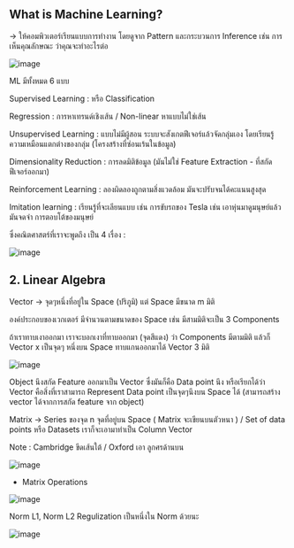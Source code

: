 ## What is Machine Learning?

-> ให้คอมพิวเตอร์เรียนแบบการทำงาน โดยดูจาก Pattern และกระบวนการ Inference เช่น การเห็นคุณลักษณะ ว่าคุณจะทำอะไรต่อ

![image](https://github.com/user-attachments/assets/6ddbcc13-36cf-4df5-a3e9-4adc7b51e79e)

ML มีทั้งหมด 6 แบบ

Supervised Learning : หรือ Classification

Regression : การหาเทรนด์เชิงเส้น / Non-linear หาแบบไม่ใช่เส้น

Unsupervised Learning : แบบไม่มีผู้สอน ระบบจะสังเกตฟีเจอร์แล้วจัดกลุ่มเอง โดยเรียนรู้ความเหมือนแตกต่างของกลุ่ม (โครงสร้างที่ซ่อนเร้นในข้อมูล)

Dimensionality Reduction : การลดมิติข้อมูล (มันไม่ใช่ Feature Extraction - ที่สกัดฟีเจอร์ออกมา)

Reinforcement Learning : ลองผิดลองถูกตามสิ่งแวดล้อม มันจะปรับจนได้คะแนนสูงสุด

Imitation learning : เรียนรู้ที่จะเลียนแบบ เช่น การขับรถของ Tesla เช่น เอาหุ่นมาดูมนุษย์แล้วมันจดจำ การตอบโต้ของมนุษย์

ซึ่งคณิตศาสตร์ที่เราจะพูดถึง เป็น 4 เรื่อง :

![image](https://github.com/user-attachments/assets/536ad87a-f759-4696-81b1-aac700e61a22)

## 2. Linear Algebra

Vector -> จุดๆหนึ่งที่อยู่ใน Space (ปริภูมิ) แต่ Space มีขนาด m มิติ 

องค์ประกอบของเวกเตอร์ มีจำนวนตามขนาดของ Space เช่น มีสามมิติจะเป็น 3 Components

ถ้าเราทาบเงาออกมา เราจะบอกเงาที่ทาบออกมา (จุดสีแดง) ว่า Components มีตามมิติ แล้วก็ Vector x เป็นจุดๆ หนึ่งบน Space ทาบแกนออกมาได้ Vector 3 มิติ

![image](https://github.com/user-attachments/assets/8094ccdf-27f7-4b9c-9acc-5b177376906c)

Object นึงสกัด Feature ออกมาเป็น Vector ซึ่งมันก็คือ Data point นึง 
หรือเรียกได้ว่า Vector คือสิ่งที่เราสามารถ Represent Data point เป็นจุดๆนึงบน Space ได้
(สามารถสร้าง vector ได้จากการสกัด feature จาก object)

Matrix -> Series ของจุด n จุดที่อยู่บน Space ( Matrix จะเขียนบนตัวหนา ) / Set of data points หรือ Datasets เราก็จะเอามาทำเป็น Column Vector

Note : Cambridge ขีดเส้นใต้ / Oxford เอา ลูกศรด้านบน

![image](https://github.com/user-attachments/assets/75575c45-20da-4d64-b961-7eb82c8c8459)

* Matrix Operations

![image](https://github.com/user-attachments/assets/d424d8a7-91fa-48b9-b89e-d5d81b73a453)

Norm L1, Norm L2 Regulization เป็นหนึ่งใน Norm ด้วยนะ

![image](https://github.com/user-attachments/assets/3d998b10-572a-4389-bfa7-c37f7af14f29)








